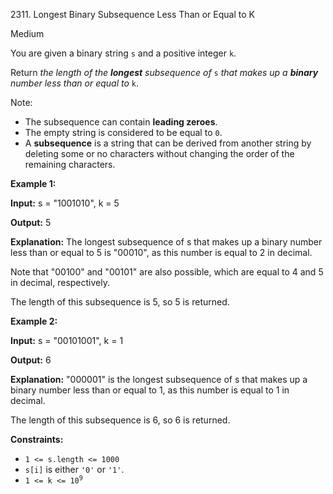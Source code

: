 2311\. Longest Binary Subsequence Less Than or Equal to K

Medium

You are given a binary string `s` and a positive integer `k`.

Return _the length of the **longest** subsequence of_ `s` _that makes up a **binary** number less than or equal to_ `k`.

Note:

*   The subsequence can contain **leading zeroes**.
*   The empty string is considered to be equal to `0`.
*   A **subsequence** is a string that can be derived from another string by deleting some or no characters without changing the order of the remaining characters.

**Example 1:**

**Input:** s = "1001010", k = 5

**Output:** 5

**Explanation:** The longest subsequence of s that makes up a binary number less than or equal to 5 is "00010", as this number is equal to 2 in decimal. 

Note that "00100" and "00101" are also possible, which are equal to 4 and 5 in decimal, respectively. 

The length of this subsequence is 5, so 5 is returned. 

**Example 2:**

**Input:** s = "00101001", k = 1

**Output:** 6

**Explanation:** "000001" is the longest subsequence of s that makes up a binary number less than or equal to 1, as this number is equal to 1 in decimal. 

The length of this subsequence is 6, so 6 is returned. 

**Constraints:**

*   `1 <= s.length <= 1000`
*   `s[i]` is either `'0'` or `'1'`.
*   <code>1 <= k <= 10<sup>9</sup></code>
